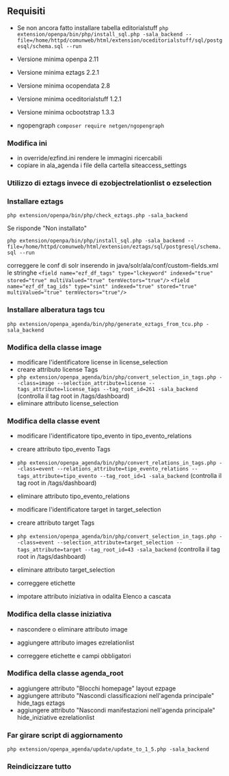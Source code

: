 ## Requisiti
*  Se non ancora fatto installare tabella editorialstuff
```php extension/openpa/bin/php/install_sql.php -sala_backend --file=/home/httpd/comunweb/html/extension/oceditorialstuff/sql/postgesql/schema.sql --run```

 * Versione minima openpa 2.11
 * Versione minima eztags 2.2.1
 * Versione minima ocopendata 2.8
 * Versione minima oceditorialstuff 1.2.1
 * Versione minima ocbootstrap 1.3.3
 * ngopengraph
 ```composer require netgen/ngopengraph```

### Modifica ini

 * in override/ezfind.ini rendere le immagini ricercabili
 * copiare in ala_agenda i file della cartella siteaccess_settings

### Utilizzo di eztags invece di ezobjectrelationlist o ezselection

### Installare eztags

`php extension/openpa/bin/php/check_eztags.php -sala_backend`

Se risponde "Non installato"

`php extension/openpa/bin/php/install_sql.php -sala_backend --file=/home/httpd/comunweb/html/extension/eztags/sql/postgresql/schema.sql --run`

correggere le conf di solr inserendo in java/solr/ala/conf/custom-fields.xml le stringhe
`<field name="ezf_df_tags" type="lckeyword" indexed="true" stored="true" multiValued="true" termVectors="true"/>`
`<field name="ezf_df_tag_ids" type="sint" indexed="true" stored="true" multiValued="true" termVectors="true"/>`

### Installare alberatura tags tcu

`php extension/openpa_agenda/bin/php/generate_eztags_from_tcu.php -sala_backend`

### Modifica della classe image

 * modificare l'identificatore license in license_selection
 * creare attributo license Tags
 * `php extension/openpa_agenda/bin/php/convert_selection_in_tags.php --class=image --selection_attribute=license --tags_attribute=license_tags --tag_root_id=261 -sala_backend` (controlla il tag root in /tags/dashboard)
 * eliminare attributo license_selection

### Modifica della classe event

 * modificare l'identificatore tipo_evento in tipo_evento_relations
 * creare attributo tipo_evento Tags
 * `php extension/openpa_agenda/bin/php/convert_relations_in_tags.php --class=event --relations_attribute=tipo_evento_relations --tags_attribute=tipo_evento --tag_root_id=1 -sala_backend` (controlla il tag root in /tags/dashboard)
 * eliminare attributo tipo_evento_relations

 * modificare l'identificatore target in target_selection
 * creare attributo target Tags
 * `php extension/openpa_agenda/bin/php/convert_selection_in_tags.php --class=event --selection_attribute=target_selection --tags_attribute=target --tag_root_id=43 -sala_backend` (controlla il tag root in /tags/dashboard)
 * eliminare attributo target_selection
 
 * correggere etichette
 
 * impotare attributo iniziativa in odalita Elenco a cascata

### Modifica della classe iniziativa
    
 * nascondere o eliminare attributo image
 * aggiungere attributo images ezrelationlist
 
 * correggere etichette e campi obbligatori

### Modifica della classe agenda_root
 
 * aggiungere attributo "Blocchi homepage" layout ezpage
 * aggiungere attributo "Nascondi classificazioni nell'agenda principale" hide_tags eztags 
 * aggiungere attributo "Nascondi manifestazioni nell'agenda principale" hide_iniziative ezrelationlist

### Far girare script di aggiornamento
`php extension/openpa_agenda/update/update_to_1_5.php -sala_backend`


### Reindicizzare tutto
